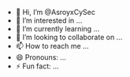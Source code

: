 - 👋 Hi, I’m @AsroyxCySec
- 👀 I’m interested in ...
- 🌱 I’m currently learning ...
- 💞️ I’m looking to collaborate on ...
- 📫 How to reach me ...
- 😄 Pronouns: ...
- ⚡ Fun fact: ...

<!---
asroyxCySec/asroyxCySec is a ✨ special ✨ repository because its `README.md` (this file) appears on your GitHub profile.
You can click the Preview link to take a look at your changes.
--->
